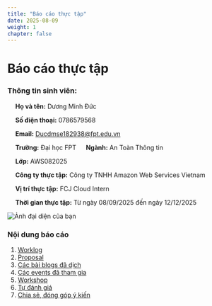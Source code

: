 ```yaml
---
title: "Báo cáo thực tập"
date: 2025-08-09
weight: 1
chapter: false
---
```


# Báo cáo thực tập
### Thông tin sinh viên:
&emsp; **Họ và tên:** Dương Minh Đức

&emsp; **Số điện thoại:** 0786579568

&emsp; **Email:** Ducdmse182938@fpt.edu.vn

&emsp; **Trường:** Đại học FPT
&emsp; **Ngành:** An Toàn Thông tin

&emsp; **Lớp:** AWS082025

&emsp; **Công ty thực tập:** Công ty TNHH Amazon Web Services Vietnam

&emsp; **Vị trí thực tập:** FCJ Cloud Intern

&emsp; **Thời gian thực tập:** Từ ngày 08/09/2025 đến ngày 12/12/2025

![Ảnh đại diện của bạn](/images/avatar.png)



### Nội dung báo cáo

1.  [Worklog](1-Worklog/)
2.  [Proposal](2-Proposal/)
3.  [Các bài blogs đã dịch](3-BlogsTranslated/)
4.  [Các events đã tham gia](4-EventParticipated/)
5.  [Workshop](5-Workshop/)
6.  [Tự đánh giá](6-Self-evaluation/)
7.  [Chia sẻ, đóng góp ý kiến](7-Feedback/)